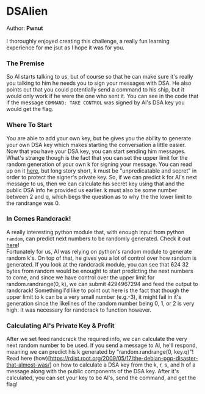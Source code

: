 # DSAlien
Author: **Pwnut**
<br><br>
I thoroughly enjoyed creating this challenge, a really fun learning experience for me jsut as I hope it was for you.
### The Premise
So Al starts talking to us, but of course so that he can make sure it's really you talking to him he needs you to sign your messages with DSA. He also points out that you could potentially send a command to his ship, but it would only
work if he were the one who sent it. You can see in the code that if the message `COMMAND: TAKE CONTROL` was signed by Al's DSA key you would get the flag.
### Where To Start
You are able to add your own key, but he gives you the ability to generate your own DSA key which makes starting the conversation a little easier. Now that you have your DSA key, you can start sending him messages. What's strange though
is the fact that you can set the upper limit for the random generation of your own k for signing your message. You can read up on it [here](https://rdist.root.org/2010/11/19/dsa-requirements-for-random-k-value/), but long story short,
k must be "unpredicatable and secret" in order to protect the signer's private key. So, if we can predict k for Al's next message to us, then we can calculate his secret key using that and the public DSA info he provided us earlier. k
must also be some number between 2 and q, which begs the question as to why the the lower limit to the randrange was 0.
### In Comes Randcrack!
A really interesting python module that, with enough input from python `random`, can predict next numbers to be randomly generated. Check it out [here](https://github.com/tna0y/Python-random-module-cracker)!
<br>
Fortunately for us, Al was relying on python's random module to generate random k's. On top of that, he gives you a lot of control over how random is generated. If you look at the randcrack module, you can see that 624 32 bytes from
random would be enought to start predicting the next numbers to come, and since we have control over the upper limit for random.randrange(0, k), we can submit 4294967294 and feed the output to randcrack! Something I'd like to point out
here is the fact that though the upper limit to k can be a very small number (e.g.-3), it might fail in it's generation since the likelines of the random number being 0, 1, or 2 is very high. It was necessary for randcrack to function
however.
### Calculating Al's Private Key & Profit
After we set feed randcrack the required info, we can calculate the very next random number to be used. If you send a message to Al, he'll respond, meaning we can predict his k generated by "random.randrange(0, key.q)"! Read here
(how)[https://rdist.root.org/2009/05/17/the-debian-pgp-disaster-that-almost-was/] on how to calculate a DSA key from the k, r, s, and h of a message along with the public components of the DSA key. After it's calculated, you can set your
key to be Al's, send the command, and get the flag!
